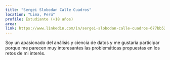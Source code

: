```yaml
---
title: "Sergei Slobodan Calle Cuadros"
location: "Lima, Perú"
profile: Estudiante (+18 años)
area: 
link: https://www.linkedin.com/in/sergei-slobodan-calle-cuadros-677bb5274
---
```


Soy un apasionado del análisis y ciencia de datos y me gustaría participar porque me parecen muy interesantes las problemáticas propuestas en los retos de mi interés.